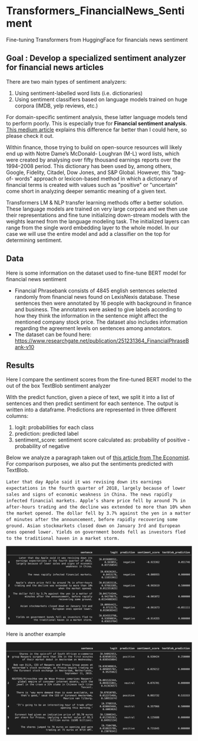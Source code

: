 # Transformers_FinancialNews_Sentiment
Fine-tuning Transformers from HuggingFace for financials news sentiment


## Goal : Develop a specialized sentiment analyzer for financial news articles

There are two main types of sentiment analyzers:
1. Using sentiment-labelled word lists (i.e. dictionaries)
2. Using sentiment classifiers based on language models trained on huge corpora (IMDB, yelp reviews, etc.)

For domain-specific sentiment analysis, these latter language models tend to perform poorly. This is especially true for **Financial sentiment analysis**. [This medium article](https://towardsdatascience.com/a-new-way-to-sentiment-tag-financial-news-9ac7681836a7) explains this difference far better than I could here, so please check it out. 

Within finance, those trying to build on open-source resources will likely end up with Notre Dame’s McDonald- Loughran (M-L) word lists, which were created by analysing over fifty thousand earnings reports over the 1994–2008 period. This dictionary has been used by, among others, Google, Fidelity, Citadel, Dow Jones, and S&P Global. However, this "bag-of- words" approach or lexicon-based method in which a dictionary of financial terms is created with values such as "positive" or "uncertain" come short in analyzing deeper semantic meaning of a given text.

Transformers LM & NLP transfer learning methods offer a better solution. These language models are trained on very large corpora and we then use their representations and fine tune initializing down-stream models with the weights learned from the language modeling task. The initialized layers can range from the single word embedding layer to the whole model. In our case we will use the entire model and add a classifier on the top for determining sentiment.

## Data

Here is some information on the dataset used to fine-tune BERT model for financial news sentiment

- Financial Phrasebank consists of 4845 english sentences selected randomly from financial news found on LexisNexis database. These sentences then were annotated by 16 people with background in finance and business. The annotators were asked to give labels according to how they think the information in the sentence might affect the mentioned company stock price. The dataset also includes information regarding the agreement levels on sentences among annotators.
- The dataset can be found here: https://www.researchgate.net/publication/251231364_FinancialPhraseBank-v10

## Results

Here I compare the sentiment scores from the fine-tuned BERT model to the out of the box TextBlob sentiment analyzer

With the predict function, given a piece of text, we split it into a list of sentences and then predict sentiment for each sentence. The output is written into a dataframe. Predictions are represented in three different columns:

1) logit: probabilities for each class
2) prediction: predicted label
3) sentiment_score: sentiment score calculated as: probability of positive - probability of negative

Below we analyze a paragraph taken out of [this article from The Economist](https://www.economist.com/finance-and-economics/2019/01/03/a-profit-warning-from-apple-jolts-markets). For comparison purposes, we also put the sentiments predicted with TextBlob.

`Later that day Apple said it was revising down its earnings expectations in the fourth quarter of 2018, largely because of lower sales and signs of economic weakness in China. The news rapidly infected financial markets. Apple’s share price fell by around 7% in after-hours trading and the decline was extended to more than 10% when the market opened. The dollar fell by 3.7% against the yen in a matter of minutes after the announcement, before rapidly recovering some ground. Asian stockmarkets closed down on January 3rd and European ones opened lower. Yields on government bonds fell as investors fled to the traditional haven in a market storm.`

![economist](images/economist_example.png)

Here is another example

![REUTERS](images/REUTERS_example.png)
